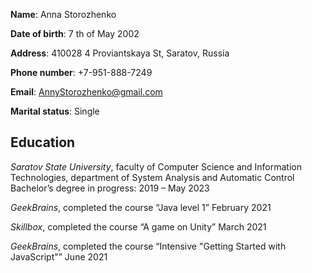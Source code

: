 **Name**: Anna Storozhenko

**Date of birth**: 7 th of May 2002

**Address**: 410028 4 Proviantskaya St, Saratov, Russia

**Phone number**: +7-951-888-7249

**Email**: AnnyStorozhenko@gmail.com

**Marital status**: Single

## Education

*Saratov State University*, faculty of Computer Science and Information Technologies, department of System Analysis and Automatic Control
Bachelor’s degree in progress: 2019 – May 2023

*GeekBrains*, completed the course “Java level 1”
February 2021

*Skillbox*, completed the course “A game on Unity”
March 2021

*GeekBrains*, completed the course “Intensive "Getting Started with JavaScript"”
June 2021
